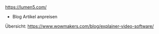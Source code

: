 https://lumen5.com/
- Blog Artikel anpreisen

Übersicht:
https://www.wowmakers.com/blog/explainer-video-software/